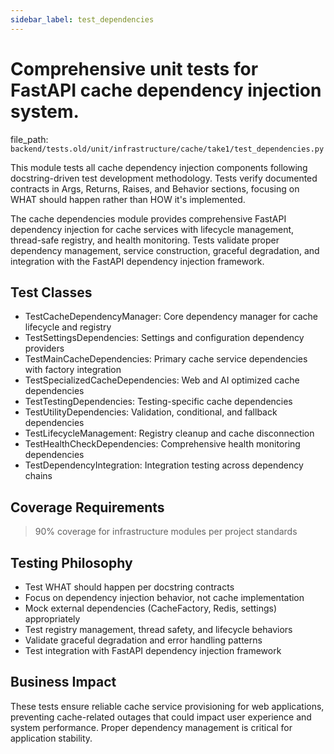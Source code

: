 ```yaml
---
sidebar_label: test_dependencies
---
```


# Comprehensive unit tests for FastAPI cache dependency injection system.

  file_path: `backend/tests.old/unit/infrastructure/cache/take1/test_dependencies.py`

This module tests all cache dependency injection components following docstring-driven
test development methodology. Tests verify documented contracts in Args, Returns,
Raises, and Behavior sections, focusing on WHAT should happen rather than HOW
it's implemented.

The cache dependencies module provides comprehensive FastAPI dependency injection for
cache services with lifecycle management, thread-safe registry, and health monitoring.
Tests validate proper dependency management, service construction, graceful degradation,
and integration with the FastAPI dependency injection framework.

## Test Classes

- TestCacheDependencyManager: Core dependency manager for cache lifecycle and registry
- TestSettingsDependencies: Settings and configuration dependency providers
- TestMainCacheDependencies: Primary cache service dependencies with factory integration
- TestSpecializedCacheDependencies: Web and AI optimized cache dependencies
- TestTestingDependencies: Testing-specific cache dependencies
- TestUtilityDependencies: Validation, conditional, and fallback dependencies
- TestLifecycleManagement: Registry cleanup and cache disconnection
- TestHealthCheckDependencies: Comprehensive health monitoring dependencies
- TestDependencyIntegration: Integration testing across dependency chains

## Coverage Requirements

>90% coverage for infrastructure modules per project standards

## Testing Philosophy

- Test WHAT should happen per docstring contracts
- Focus on dependency injection behavior, not cache implementation
- Mock external dependencies (CacheFactory, Redis, settings) appropriately
- Test registry management, thread safety, and lifecycle behaviors
- Validate graceful degradation and error handling patterns
- Test integration with FastAPI dependency injection framework

## Business Impact

These tests ensure reliable cache service provisioning for web applications,
preventing cache-related outages that could impact user experience and system
performance. Proper dependency management is critical for application stability.

